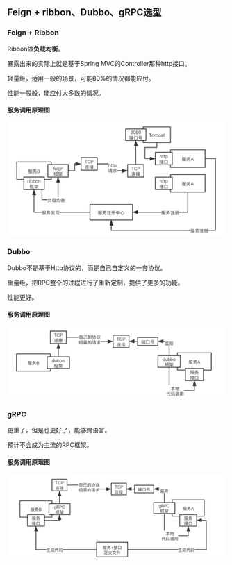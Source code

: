 ## Feign + ribbon、Dubbo、gRPC选型

### Feign + Ribbon

Ribbon做**负载均衡**。

暴露出来的实际上就是基于Spring MVC的Controller那种http接口。

轻量级，适用一般的场景，可能80%的情况都能应付。

性能一般般，能应付大多数的情况。



#### 服务调用原理图

<img src="Feign+ribbon、Dubbo、gRPC选型对比/image-20210901161338986.png" alt="image-20210901161338986" style="zoom: 80%;" />





### Dubbo

Dubbo不是基于Http协议的，而是自己自定义的一套协议。

重量级，把RPC整个的过程进行了重新定制，提供了更多的功能。

性能更好。

#### 服务调用原理图

<img src="Feign+ribbon、Dubbo、gRPC选型对比/image-20210901161839144.png" alt="image-20210901161839144" style="zoom:80%;" />





### gRPC

更重了，但是也更好了，能够跨语言。

预计不会成为主流的RPC框架。

#### 服务调用原理图

<img src="Feign+ribbon、Dubbo、gRPC选型对比/image-20210901162311055.png" alt="image-20210901162311055" style="zoom:80%;" />







